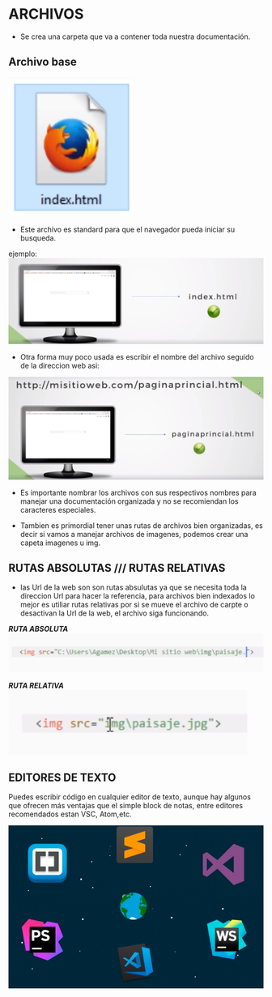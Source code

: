 # ARCHIVOS
* Se crea una carpeta que va a contener toda nuestra documentación.

## Archivo base
![INDEX](inicio_1.png)

* Este archivo es standard para que el navegador pueda iniciar su busqueda.

ejemplo:
![index](index.png)

* Otra forma muy poco usada es escribir el nombre del archivo seguido de la direccion web asi:

![pagina principal](index_1.png)

* Es importante nombrar los archivos con sus respectivos nombres para manejar una documentación organizada y no se recomiendan los caracteres especiales.

* Tambien es primordial tener unas rutas de archivos bien organizadas, es decir si vamos a manejar archivos de imagenes, podemos crear una capeta imagenes u img.

## RUTAS ABSOLUTAS     /// RUTAS RELATIVAS

* las Url de la web son son rutas absulutas ya que se necesita toda la direccion Url para hacer la referencia, para archivos bien indexados lo mejor es utiliar rutas relativas por si se mueve el archivo de carpte o desactivan la Url de la web, el archivo siga funcionando.

***RUTA ABSOLUTA***
![R-ABSOLUTA](Ruta-absoluta.png)

***RUTA RELATIVA***
![R-RELATIVA](Ruta-relativa.png)

## EDITORES DE TEXTO
Puedes escribir código en cualquier editor de texto, aunque hay algunos que ofrecen más ventajas que el simple block de notas, entre editores recomendados estan VSC, Atom,etc.

![Editor](Editor.png)